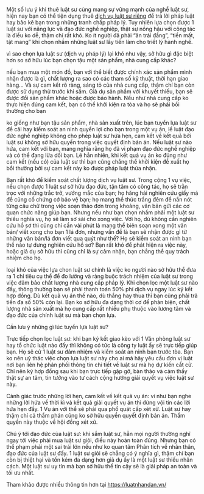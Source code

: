 Một số lưu ý khi thuê luật sư
cùng mang sự vững mạnh của nghề luật sư, hiện nay bạn có thể tiện dụng thuê <a href="https://luatnhandan.vn/dich-vu-luat-su/">dịch vụ luật sư riêng</a> để trả lời pháp luật hay bảo kê bạn trong những tranh chấp pháp lý. Tuy nhiên lựa chọn được 1 luật sư với năng lực và đạo đức nghề nghiệp, thật sự nồng hậu với công tác là điều ko dễ, thậm chí rất khó. Ko ít người đã phải “ăn trái đắng”, “tiền mất, tật mang” khi chọn nhầm những luật sư lấy tiền làm cho triết lý hành nghề.

vì sao chọn lựa luật sư (dịch vụ pháp lý) lại khó như vậy, sở hữu gì đặc biệt hơn so sở hữu lúc bạn chọn tậu một sản phẩm, nhà cung cấp khác?

nếu bạn mua một món đồ, bạn với thể biết được chính xác sản phẩm mình nhận được là gì, chất lượng ra sao có các tham số kỹ thuật, thời hạn giao hàng... Và sự cam kết rõ ràng, sáng tỏ của nhà cung cấp, thậm chí bạn còn được sử dụng thử trước khi sắm. Giả dụ sản phẩm với khuyết thiếu, bạn sẽ được đổi sản phẩm khác hoặc được bảo hành. Nếu như nhà cung cấp ko thực hiện đúng cam kết, bạn có thể khởi kiện ra tòa và họ sẽ phải bồi thường cho bạn

ko giống như bạn tậu sản phẩm, nhà sản xuất trên, lúc bạn tuyển lựa luật sư để cãi hay kiểm soát an ninh quyền lợi cho bạn trong một vụ án, lề luật đạo đức nghề nghiệp không cho phép luật sư hứa hẹn, cam kết về kết quả bởi luật sư không sở hữu quyền trong việc quyết định bản án. Nếu luật sư nào hứa, cam kết với bạn, mang nghĩa rằng họ đã vi phạm đạo đức nghề nghiệp và có thể đang lừa dối bạn. Lẽ hẳn nhiên, khi kết quả vụ án ko đúng như cam kết (nếu có) của luật sư thì bạn cũng chẳng thể khởi kiện đề xuất họ bồi thường bởi sự cam kết này ko được pháp luật thừa nhận.

Bạn rất khó để kiểm soát chất lượng dịch vụ luật sư. Trong cộng 1 vụ việc, nếu chọn được 1 luật sư sở hữu đạo đức, tận tâm có công tác, họ sẽ trằn trọc với những trắc trở, vướng mắc của bạn; họ hăng hái nghiên cứu giấy má để củng cố chứng cớ bảo vệ bạn; họ mang thể thức trắng đêm để nắn nót từng câu chữ trong việc soạn thảo đơn trong khoảng, văn bản gửi các cơ quan chức năng giúp bạn. Nhưng nếu như bạn chọn nhầm phải một luật sư thiếu nghĩa vụ, họ sẽ làm sơ sài cho xong việc. Với họ, dù không cần nghiên cứu hồ sơ thì cũng chỉ cần vài phút là mang thể biên soạn xong một văn bản/ viết xong cho bạn 1 lá đơn, nhưng vấn đề là bạn sẽ nhận được gì từ những văn bản/lá đơn viết qua quýt như thế? Họ sẽ kiểm soát an ninh bạn thế nào tự dưng nghiên cứu hồ sơ? Bạn rất khó để phát hiện ra việc này, hoặc giả dụ sở hữu thì cũng chỉ là sự cảm nhận, bạn chẳng thể quy trách nhiệm cho họ.

loại khó của việc lựa chon luật sư chính là việc ko người nào sở hữu thể đưa ra 1 chỉ tiêu cụ thể để đo lường và ràng buộc trách nhiệm của luật sư trong việc đảm bảo chất lượng nhà cung cấp pháp lý. Khi chọn lọc một luật sư nào đấy, thông thường bạn sẽ phải thanh toán 50% phí dịch vụ ngay lúc ký kết hợp đồng. Dù kết quả vụ án thế nào, dù thắng hay thua thì bạn cũng phải trả tiền đa số 50% còn lại. Bạn ko sở hữu đa dạng thời cơ để phản biện, chất lượng nhà sản xuất mà họ cung cấp rất nhiều phụ thuộc vào lương tâm và đạo đức của chính luật sư mà bạn chọn lựa.

Cần lưu ý những gì lúc tuyển lựa luật sư?

Trực tiếp chọn lọc luật sư: khi bạn ký kết giao kèo với 1 Văn phòng luật sư hay tổ chức luật nào đấy thì không có tức là công ty luật ấy sẽ trực tiếp giúp bạn. Họ sẽ cử 1 luật sư đảm nhiệm và kiểm soát an ninh bạn trước tòa. Bạn ko nên uỷ thác việc chọn lựa luật sư này cho ai mà hãy yêu cầu đơn vị luật nơi bạn liên hệ phân phối thông tin chi tiết về luật sư mà họ dự kiến cắt cử. Chỉ nên ký hợp đồng sau khi bạn trực tiếp gặp gỡ, bàn thảo và cảm thấy thật sự an tâm, tin tưởng vào tư cách cộng hướng giải quyết vụ việc luật sư này.

Cảnh giác trước những lời hẹn, cam kết về kết quả vụ án: ví như bạn nghe những lời hứa về thời kì và kết quả giải quyết vụ án thì đừng vội tin các lời hứa hẹn đấy. 1 Vụ án với thể sẽ phải qua phổ quát cấp xét xử. Luật sư hay thậm chí cả thẩm phán cũng ko sở hữu quyền quyết định bản án. Thẩm quyền này thuộc về hội đồng xét xử.

Chú ý tới đạo đức của luật sư: khi sắm luật sư, hẳn mọi người thường nghĩ ngay tới việc phải mua luật sư giỏi, điều này hoàn toàn đúng. Nhưng bạn có thể phạm phải một sai trái lớn nếu như ko quan tâm Phân tích về nhân thân, đạo đức của luật sư đấy. 1 luật sư giỏi sẽ chẳng có ý nghĩa gì, thậm chí bạn còn bị thiệt hại và tốn kém đa dạng hơn giả dụ ấy là một luật sư thiếu nhân cách. Một luật sư uy tín mà bạn sở hữu thể tin cậy sẽ là giải pháp an toàn và tối ưu nhất.

Tham khảo được nhiều thông tin hơn tại <a href="https://luatnhandan.vn/">https://luatnhandan.vn/</a>
